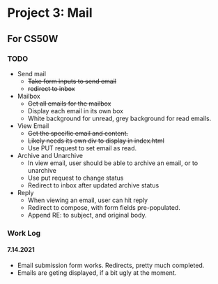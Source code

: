 # Project 3: Mail
## For CS50W

### TODO
* Send mail
    - ~~Take form inputs to send email~~
    - ~~redirect to inbox~~
* Mailbox
    - ~~Get all emails for the mailbox~~
    - Display each email in its own box
    - White background for unread, grey background for read emails.
* View Email
    - ~~Get the specific email and content.~~
    - ~~Likely needs its own div to display in index.html~~
    - Use PUT request to set email as read.
* Archive and Unarchive
    - In view email, user should be able to archive an email, or to unarchive
    - Use put request to change status
    - Redirect to inbox after updated archive status
* Reply
    - When viewing an email, user can hit reply
    - Redirect to compose, with form fields pre-populated.
    - Append RE: to subject, and original body.

### Work Log

#### 7.14.2021
* Email submission form works. Redirects, pretty much completed.
* Emails are geting displayed, if a bit ugly at the moment.